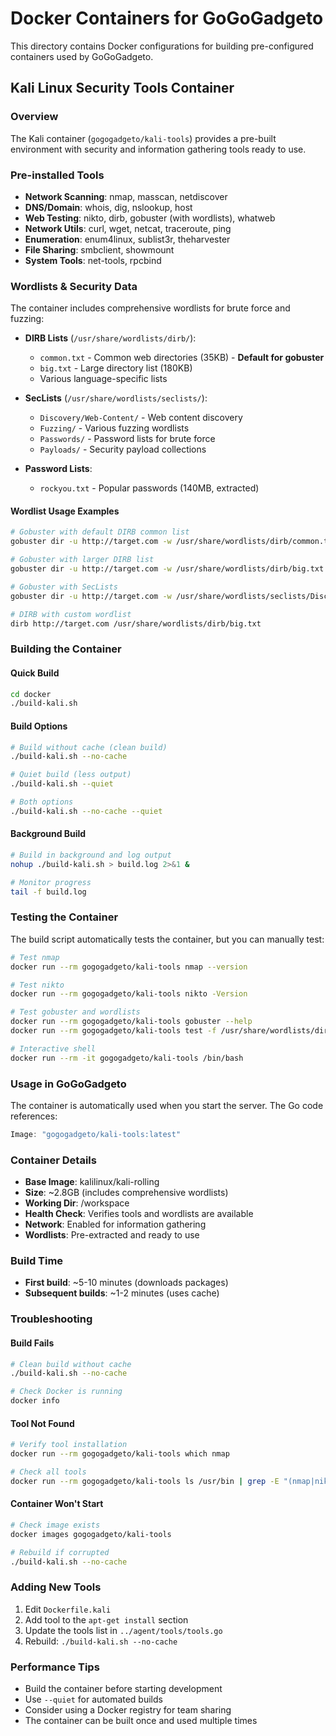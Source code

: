 # Docker Containers for GoGoGadgeto

This directory contains Docker configurations for building pre-configured containers used by GoGoGadgeto.

## Kali Linux Security Tools Container

### Overview

The Kali container (`gogogadgeto/kali-tools`) provides a pre-built environment with security and information gathering tools ready to use.

### Pre-installed Tools

- **Network Scanning**: nmap, masscan, netdiscover
- **DNS/Domain**: whois, dig, nslookup, host
- **Web Testing**: nikto, dirb, gobuster (with wordlists), whatweb
- **Network Utils**: curl, wget, netcat, traceroute, ping
- **Enumeration**: enum4linux, sublist3r, theharvester
- **File Sharing**: smbclient, showmount
- **System Tools**: net-tools, rpcbind

### Wordlists & Security Data

The container includes comprehensive wordlists for brute force and fuzzing:

- **DIRB Lists** (`/usr/share/wordlists/dirb/`):
  - `common.txt` - Common web directories (35KB) - **Default for gobuster**
  - `big.txt` - Large directory list (180KB)
  - Various language-specific lists

- **SecLists** (`/usr/share/wordlists/seclists/`):
  - `Discovery/Web-Content/` - Web content discovery
  - `Fuzzing/` - Various fuzzing wordlists  
  - `Passwords/` - Password lists for brute force
  - `Payloads/` - Security payload collections

- **Password Lists**:
  - `rockyou.txt` - Popular passwords (140MB, extracted)

#### Wordlist Usage Examples
```bash
# Gobuster with default DIRB common list
gobuster dir -u http://target.com -w /usr/share/wordlists/dirb/common.txt

# Gobuster with larger DIRB list  
gobuster dir -u http://target.com -w /usr/share/wordlists/dirb/big.txt

# Gobuster with SecLists
gobuster dir -u http://target.com -w /usr/share/wordlists/seclists/Discovery/Web-Content/common.txt

# DIRB with custom wordlist
dirb http://target.com /usr/share/wordlists/dirb/big.txt
```

### Building the Container

#### Quick Build
```bash
cd docker
./build-kali.sh
```

#### Build Options
```bash
# Build without cache (clean build)
./build-kali.sh --no-cache

# Quiet build (less output)
./build-kali.sh --quiet

# Both options
./build-kali.sh --no-cache --quiet
```

#### Background Build
```bash
# Build in background and log output
nohup ./build-kali.sh > build.log 2>&1 &

# Monitor progress
tail -f build.log
```

### Testing the Container

The build script automatically tests the container, but you can manually test:

```bash
# Test nmap
docker run --rm gogogadgeto/kali-tools nmap --version

# Test nikto
docker run --rm gogogadgeto/kali-tools nikto -Version

# Test gobuster and wordlists
docker run --rm gogogadgeto/kali-tools gobuster --help
docker run --rm gogogadgeto/kali-tools test -f /usr/share/wordlists/dirb/common.txt && echo "Wordlists OK"

# Interactive shell
docker run --rm -it gogogadgeto/kali-tools /bin/bash
```

### Usage in GoGoGadgeto

The container is automatically used when you start the server. The Go code references:

```go
Image: "gogogadgeto/kali-tools:latest"
```

### Container Details

- **Base Image**: kalilinux/kali-rolling
- **Size**: ~2.8GB (includes comprehensive wordlists)
- **Working Dir**: /workspace
- **Health Check**: Verifies tools and wordlists are available
- **Network**: Enabled for information gathering
- **Wordlists**: Pre-extracted and ready to use

### Build Time

- **First build**: ~5-10 minutes (downloads packages)
- **Subsequent builds**: ~1-2 minutes (uses cache)

### Troubleshooting

#### Build Fails
```bash
# Clean build without cache
./build-kali.sh --no-cache

# Check Docker is running
docker info
```

#### Tool Not Found
```bash
# Verify tool installation
docker run --rm gogogadgeto/kali-tools which nmap

# Check all tools
docker run --rm gogogadgeto/kali-tools ls /usr/bin | grep -E "(nmap|nikto|gobuster)"
```

#### Container Won't Start
```bash
# Check image exists
docker images gogogadgeto/kali-tools

# Rebuild if corrupted
./build-kali.sh --no-cache
```

### Adding New Tools

1. Edit `Dockerfile.kali`
2. Add tool to the `apt-get install` section
3. Update the tools list in `../agent/tools/tools.go`
4. Rebuild: `./build-kali.sh --no-cache`

### Performance Tips

- Build the container before starting development
- Use `--quiet` for automated builds
- Consider using a Docker registry for team sharing
- The container can be built once and used multiple times 